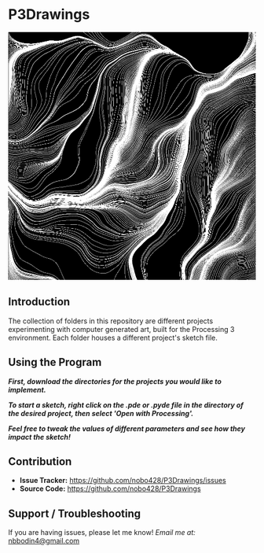 P3Drawings
=======================
![](field/lines.png "lines")
 
 Introduction
 ------------
 
The collection of folders in this repository are different projects experimenting with computer generated art, built for the Processing 3 environment. Each folder houses a different project's sketch file.
 
Using the Program
-----------------

*__First, download the directories for the projects you would like to implement.__*
    
*__To start a sketch, right click on the .pde or .pyde file in the directory of the desired project, then select 'Open with Processing'.__*

*__Feel free to tweak the values of different parameters and see how they impact the sketch!__*

Contribution
----------
 
- __Issue Tracker:__ https://github.com/nobo428/P3Drawings/issues
- __Source Code:__ https://github.com/nobo428/P3Drawings
 
Support / Troubleshooting
-------
 
If you are having issues, please let me know!
*Email me at:* nbbodin4@gmail.com

